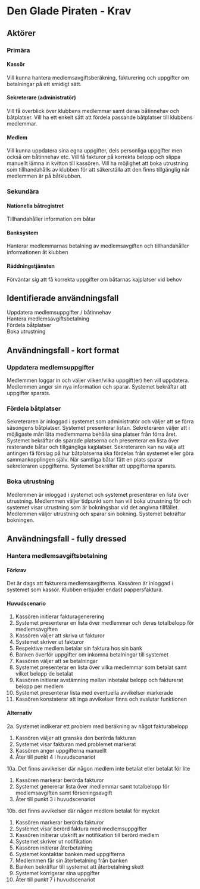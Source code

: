 # Den Glade Piraten - Krav

## Aktörer

### Primära
#### Kassör  
Vill kunna hantera medlemsavgiftsberäkning, fakturering och uppgifter om betalningar på ett smidigt sätt.  

#### Sekreterare (administratör)  
Vill få överblick över klubbens medlemmar samt deras båtinnehav och båtplatser. Vill ha ett enkelt sätt 
att fördela passande båtplatser till klubbens medlemmar.  

#### Medlem  
Vill kunna uppdatera sina egna uppgifter, dels personliga uppgifter men också om båtinnehav etc. 
Vill få fakturor på korrekta belopp och slippa manuellt lämna in kvitton till kassören. Vill ha möjlighet 
att boka utrustning som tillhandahålls av klubben för att säkerställa att den finns tillgänglig när 
medlemmen är på båtklubben.

### Sekundära
#### Nationella båtregistret  
Tillhandahåller information om båtar

#### Banksystem 
Hanterar medlemmarnas betalning av medlemsavgiften och tillhandahåller informationen åt klubben

#### Räddningstjänsten 
Förväntar sig att få korrekta uppgifter om båtarnas kajplatser vid behov

## Identifierade användningsfall
Uppdatera medlemsuppgifter / båtinnehav  
Hantera medlemsavgiftsbetalning      
Fördela båtplatser  
Boka utrustning

## Användningsfall - kort format
### Uppdatera medlemsuppgifter
Medlemmen loggar in och väljer vilken/vilka uppgift(er) hen vill uppdatera. Medlemmen anger sin nya information och sparar. Systemet bekräftar att uppgifter sparats.

### Fördela båtplatser
Sekreteraren är inloggad i systemet som administratör och väljer att se förra säsongens båtplatser. Systemet presenterar listan. Sekreteraren väljer att i möjligaste mån läta medlemmarna behålla sina platser från förra året. Systemet bekräftar de sparade platserna och presenterar en lista över resterande båtar och tillgängliga kajplatser. Sekreteraren kan nu välja att antingen få förslag på hur båtplatserna ska fördelas från systemet eller göra sammankopplingen själv. När samtliga båtar fått en plats sparar sekreteraren uppgifterna. Systemet bekräftar att uppgifterna sparats.

### Boka utrustning
Medlemmen är inloggad i systemet och systemet presenterar en lista över utrustning. Medlemmen väljer tidpunkt som han vill boka utrustning för och systemet visar utrustning som är bokningsbar vid det angivna tillfället. Medlemmen väljer utrustning och sparar sin bokning. Systemet bekräftar bokningen.

## Användningsfall - fully dressed
### Hantera medlemsavgiftsbetalning
#### Förkrav
Det är dags att fakturera medlemsavgifterna. Kassören är inloggad i systemet som kassör. Klubben erbjuder endast pappersfaktura.

#### Huvudscenario
1. Kassören initierar fakturagenerering
2. Systemet presenterar en lista över medlemmar och deras totalbelopp för medlemsavgiften
3. Kassören väljer att skriva ut fakturor
4. Systemet skriver ut fakturor
5. Respektive medlem betalar sin faktura hos sin bank
6. Banken överför uppgifter om inkomna betalningar till systemet
7. Kassören väljer att se betalningar
8. Systemet presenterar en lista över vilka medlemmar som betalat samt vilket belopp de betalat
9. Kassören initierar avstämning mellan inbetalat belopp och fakturerat belopp per medlem
10. Systemet presenterar lista med eventuella avvikelser markerade
11. Kassören konstaterar att inga avvikelser finns och avslutar funktionen

#### Alternativ
2a. Systemet indikerar ett problem med beräkning av något fakturabelopp
1. Kassören väljer att granska den berörda fakturan
2. Systemet visar fakturan med problemet markerat
3. Kassören anger uppgifterna manuellt
4. Åter till punkt 4 i huvudscenariot

10a. Det finns avvikelser där någon medlem inte betalat eller betalat för lite
1. Kassören markerar berörda fakturor
2. Systemet genererar lista över medlemmar samt totalbelopp för medlemsavgiften samt förseningsavgift
3. Åter till punkt 3 i huvudscenariot

10b. det finns avvikelser där någon medlem betalat för mycket
1. Kassören markerar berörda fakturor
2. Systemet visar berörd faktura med medlemsuppgifter
3. Kassören initierar utskrift av notifikation till berörd medlem
4. Systemet skriver ut notifikation
5. Kassören initierar återbetalning
6. Systemet kontaktar banken med uppgifterna
7. Medlemmen får sin återbetalning från banken
8. Banken bekräftar till systemet att återbetalning skett
9. Systemet korrigerar sina uppgifter
10. Åter till punkt 7 i huvudscenariot
